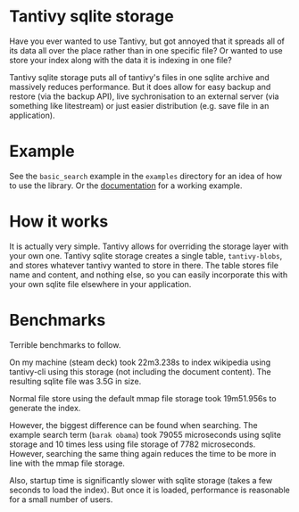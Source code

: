 # Tantivy sqlite storage

Have you ever wanted to use Tantivy, but got annoyed that it spreads all of its data all over the place rather than in one specific file?
Or wanted to use store your index along with the data it is indexing in one file?

Tantivy sqlite storage puts all of tantivy's files in one sqlite archive and massively reduces performance.
But it does allow for easy backup and restore (via the backup API), live sychronisation to an external server (via something like litestream) or just easier distribution (e.g. save file in an application).

# Example

See the `basic_search` example in the `examples` directory for an idea of how to use the library. Or the
[documentation](https://docs.rs/tantivy-sqlite-storage) for a working example.

# How it works

It is actually very simple.
Tantivy allows for overriding the storage layer with your own one.
Tantivy sqlite storage creates a single table, `tantivy-blobs`, and stores whatever tantivy wanted to store in there.
The table stores file name and content, and nothing else, so you can easily incorporate this with your own sqlite file elsewhere in your application.

# Benchmarks

Terrible benchmarks to follow.

On my machine (steam deck) took 22m3.238s to index wikipedia using tantivy-cli using this storage (not including the document content).
The resulting sqlite file was 3.5G in size.

Normal file store using the default mmap file storage took 19m51.956s to generate the index.

However, the biggest difference can be found when searching.
The example search term (`barak obama`) took 79055 microseconds using sqlite storage and 10 times less using file storage of 7782 microseconds.
However, searching the same thing again reduces the time to be more in line with the mmap file storage.

Also, startup time is significantly slower with sqlite storage (takes a few seconds to load the index).
But once it is loaded, performance is reasonable for a small number of users.
